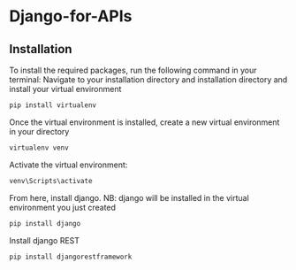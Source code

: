 # Django-for-APIs

## Installation 
To install the required packages, run the following command in your terminal:
Navigate to your installation directory and installation directory and install your virtual environment
```powershell
pip install virtualenv
```
Once the virtual environment is installed, create a new virtual environment in your directory

```powershell
virtualenv venv
```

Activate the virtual environment:
```powershell
venv\Scripts\activate
```

From here, install django. NB: django will be installed in the virtual environment you just created

```powershell
pip install django
```
Install django REST
```powershell
pip install djangorestframework
```